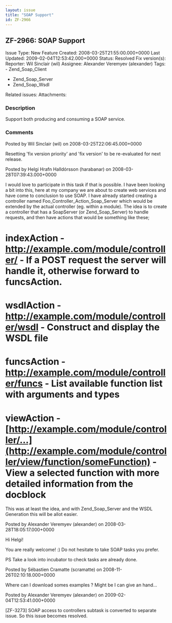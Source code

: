 ```yaml
---
layout: issue
title: "SOAP Support"
id: ZF-2966
---
```


ZF-2966: SOAP Support
---------------------

 Issue Type: New Feature Created: 2008-03-25T21:55:00.000+0000 Last Updated: 2009-02-04T12:53:42.000+0000 Status: Resolved Fix version(s): 
 Reporter:  Wil Sinclair (wil)  Assignee:  Alexander Veremyev (alexander)  Tags: - Zend\_Soap\_Client
- Zend\_Soap\_Server
- Zend\_Soap\_Wsdl
 
 Related issues: 
 Attachments: 
### Description

Support both producing and consuming a SOAP service.

 

 

### Comments

Posted by Wil Sinclair (wil) on 2008-03-25T22:06:45.000+0000

Resetting 'fix version priority' and 'fix version' to be re-evaluated for next release.

 

 

Posted by Helgi Hrafn Halldórsson (harabanar) on 2008-03-28T07:39:43.000+0000

I would love to participate in this task if that is possible. I have been looking a bit into this, here at my company we are about to create web services and have come to conclusion to use SOAP. I have already started creating a controller named Foo\_Controller\_Action\_Soap\_Server which would be extended by the actual controller (eg. within a module). The idea is to create a controller that has a SoapServer (or Zend\_Soap\_Server) to handle requests, and then have actions that would be something like these;

indexAction - <http://example.com/module/controller/> - If a POST request the server will handle it, otherwise forward to funcsAction.
======================================================================================================================================

wsdlAction - <http://example.com/module/controller/wsdl> - Construct and display the WSDL file
==============================================================================================

funcsAction - <http://example.com/module/controller/funcs> - List available function list with arguments and types
==================================================================================================================

viewAction - [http://example.com/module/controller/…](http://example.com/module/controller/view/function/someFunction) - View a selected function with more detailed information from the docblock
==================================================================================================================================================================================================

This was at least the idea, and with Zend\_Soap\_Server and the WSDL Generation this will be allot easier.

 

 

Posted by Alexander Veremyev (alexander) on 2008-03-28T18:05:17.000+0000

Hi Helgi!

You are really welcome! :) Do not hesitate to take SOAP tasks you prefer.

PS Take a look into incubator to check tasks are already done.

 

 

Posted by Sébastien Cramatte (scramatte) on 2008-11-26T02:10:18.000+0000

Where can I download somes examples ? Might be I can give an hand...

 

 

Posted by Alexander Veremyev (alexander) on 2009-02-04T12:53:41.000+0000

[ZF-3273] SOAP access to controllers subtask is converted to separate issue. So this issue becomes resolved.

 

 